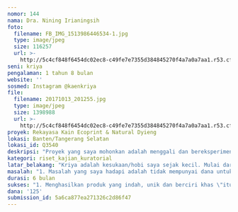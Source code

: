 ```yaml
---
nomor: 144
nama: Dra. Nining Irianingsih
foto:
  filename: FB_IMG_1513986446534-1.jpg
  type: image/jpeg
  size: 116257
  url: >-
    http://5c4cf848f6454dc02ec8-c49fe7e7355d384845270f4a7a0a7aa1.r53.cf2.rackcdn.com/ab41d75f-eb47-48ee-bf17-59ed3532d062/FB_IMG_1513986446534-1.jpg
seni: kriya
pengalaman: 1 tahun 8 bulan
website: ''
sosmed: Instagram @kaenkriya
file:
  filename: 20171013_201255.jpg
  type: image/jpeg
  size: 1398988
  url: >-
    http://5c4cf848f6454dc02ec8-c49fe7e7355d384845270f4a7a0a7aa1.r53.cf2.rackcdn.com/1ea409f2-7883-4fa1-86aa-6dc71449e9e4/20171013_201255.jpg
proyek: Rekayasa Kain Ecoprint & Natural Dyieng
lokasi: Banten/Tangerang Selatan
lokasi_id: Q3540
deskripsi: "Proyek yang saya mohonkan adalah menggali dan bereksperimen tentang teknik-teknik ecoprint dan pewarnaan alami yang diterapkan pada kain. Ecoprint merupakan sebuah kriya seni, memindahkan pigmen warna dari berbagai tumbuhan, khususnya daun ke dalam permukaan kain, yang menghasilkan kain dengan motif daun dengan warna-warna alami yang keluar dari tumbuhan itu sendiri. Jenis kain yang dipakai juga kain dengan serat alami seperti katun dan sutera. Daun atau tumbuhan yang dipakai adalah daun yang tumbuh alami baik daun yang umum dikenal seperti daun jati dan daun-daun liar yang tumbuh begitu saja. \r\n\r\n\r\n\r\n"
kategori: riset_kajian_kuratorial
latar_belakang: "Kriya adalah kesukaan/hobi saya sejak kecil. Mulai dari menyulam, menjahit berbagai produk interior, melukis dan akhirnya menemukan yang paling menggugah minat yaitu merekayasa kain polos menjadi punya motif dan warna. Teknik ikat celup seperti jumputan dan yang mengacu pada teknik Jepang yaitu shibori menjadi awalnya dan berkembang pada ecoprint. \r\nBila batik telah bisa diterima sebagai sebuah karya, ecoprint masih sulit untuk mendapat minat dan apresiasi dari banyak kalangan. Padahal cabang kriya ini sangat memungkin menjadi sumber penghasilan bagi kaum perempuan baik secara sendiri (dikerjakan sendiri) maupun dikerjakan secara komunal oleh sesama kaum perempuan. \r\n\r\nKarena itu, bila saya semakin menguasai kriya ini dengan lebih paham secara teori dan praktikal, saya mengharapkan bisa menjadi ladang usaha dan sumber penghasilan. Saya pun ingin membentuk satu komuniti perempuan yang mempunyai minat sama untuk membuat proyek ini menjadi sumber penghasilan."
masalah: "1. Masalah yang saya hadapi adalah tidak mempunyai dana untuk mengikuti pelatihan di beberapa studio/bengkel kerja yang ada di luar wilayah tinggal saya dan  untuk melakukan lebih banyak percobaan. \r\n2. Masalah lain adalah minimnya penguasaan saya pada bagian administrasi/ manajemen usaha yang  profesional agar usaha berkembang dengan baik.\r\n"
durasi: 6 bulan
sukses: "1. Menghasilkan produk yang indah, unik dan berciri khas \"itu karya saya\"\r\n2. Produk diminati dan di dibeli\r\n3. Mempunyai sebuah komuniti perempuan pengusaha \r\n4. Bisa menggelar sebuah pameran hasil karya,\r\n\r\n\r\n\r\n\r\n\r\n\r\n"
dana: '125'
submission_id: 5a6ca877ea271326c2d86f47
---
```

